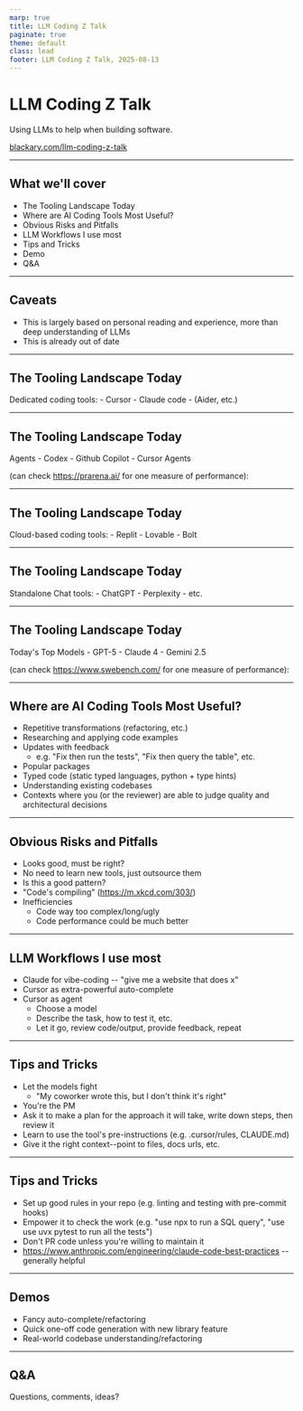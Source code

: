 ```yaml
---
marp: true
title: LLM Coding Z Talk
paginate: true
theme: default
class: lead
footer: LLM Coding Z Talk, 2025-08-13
---
```


# LLM Coding Z Talk

Using LLMs to help when building software.

[blackary.com/llm-coding-z-talk](https://blackary.com/llm-coding-z-talk)

---

## What we'll cover

- The Tooling Landscape Today
- Where are AI Coding Tools Most Useful?
- Obvious Risks and Pitfalls
- LLM Workflows I use most
- Tips and Tricks
- Demo
- Q&A

---

## Caveats

- This is largely based on personal reading and experience, more than deep understanding of LLMs
- This is already out of date

---

## The Tooling Landscape Today

Dedicated coding tools:
    - Cursor
    - Claude code
    - (Aider, etc.)

---

## The Tooling Landscape Today

Agents
    - Codex
    - Github Copilot
    - Cursor Agents

 (can check https://prarena.ai/ for one measure of performance):

---

## The Tooling Landscape Today

Cloud-based coding tools:
    - Replit
    - Lovable
    - Bolt

---

## The Tooling Landscape Today

Standalone Chat tools:
    - ChatGPT
    - Perplexity
    - etc.

---

## The Tooling Landscape Today

Today's Top Models
    - GPT-5
    - Claude 4
    - Gemini 2.5

 (can check https://www.swebench.com/ for one measure of performance):

---

## Where are AI Coding Tools Most Useful?

* Repetitive transformations (refactoring, etc.)
* Researching and applying code examples
* Updates with feedback
    - e.g. "Fix then run the tests", "Fix then query the table", etc.
* Popular packages
* Typed code (static typed languages, python + type hints)
* Understanding existing codebases
* Contexts where you (or the reviewer) are able to judge quality and architectural decisions

---

## Obvious Risks and Pitfalls

* Looks good, must be right?
* No need to learn new tools, just outsource them
* Is this a good pattern?
* "Code's compiling" (https://m.xkcd.com/303/)
* Inefficiencies
    - Code way too complex/long/ugly
    - Code performance could be much better

---

## LLM Workflows I use most

* Claude for vibe-coding -- "give me a website that does x"
* Cursor as extra-powerful auto-complete
* Cursor as agent
    - Choose a model
    - Describe the task, how to test it, etc.
    - Let it go, review code/output, provide feedback, repeat

---

## Tips and Tricks

* Let the models fight
    -  "My coworker wrote this, but I don't think it's right"
* You're the PM
* Ask it to make a plan for the approach it will take, write down steps, then review it
* Learn to use the tool's pre-instructions (e.g. .cursor/rules, CLAUDE.md)
* Give it the right context--point to files, docs urls, etc.

---

## Tips and Tricks

* Set up good rules in your repo (e.g. linting and testing with pre-commit hooks)
* Empower it to check the work (e.g. "use npx <tool> to run a SQL query", "use use uvx pytest to run all the tests")
* Don't PR code unless you're willing to maintain it
* https://www.anthropic.com/engineering/claude-code-best-practices -- generally helpful

---

## Demos

* Fancy auto-complete/refactoring
* Quick one-off code generation with new library feature
* Real-world codebase understanding/refactoring


---

## Q&A

Questions, comments, ideas?
